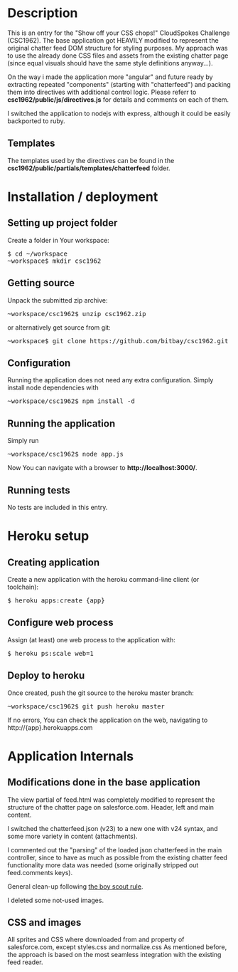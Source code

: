 # Description

This is an entry for the "Show off your CSS chops!" CloudSpokes Challenge (CSC1962).
The base application got HEAVILY modified to represent the original chatter feed DOM structure for styling purposes.
My approach was to use the already done CSS files and assets from the existing chatter page (since equal visuals should have the same style definitions anyway...).

On the way i made the application more "angular" and future ready by extracting repeated "components" (starting with "chatterfeed") and packing them into directives with additional control logic. Please referr to <strong>csc1962/public/js/directives.js</strong> for details and comments on each of them.

I switched the application to nodejs with express, although it could be easily backported to ruby.

## Templates

The templates used by the directives can be found in the <strong>csc1962/public/partials/templates/chatterfeed</strong> folder.

# Installation / deployment

## Setting up project folder

Create a folder in Your workspace:
<pre>$ cd ~/workspace
~workspace$ mkdir csc1962</pre>

## Getting source

Unpack the submitted zip archive:
<pre>~workspace/csc1962$ unzip csc1962.zip</pre>
	
or alternatively get source from git:
<pre>~workspace$ git clone https://github.com/bitbay/csc1962.git</pre>

## Configuration

Running the application does not need any extra configuration. Simply install node dependencies with
<pre>~workspace/csc1962$ npm install -d</pre>

## Running the application

Simply run
<pre>~workspace/csc1962$ node app.js</pre>

Now You can navigate with a browser to <strong>http://localhost:3000/</strong>.

## Running tests

No tests are included in this entry.

# Heroku setup

## Creating application

Create a new application with the heroku command-line client (or toolchain):
<pre>$ heroku apps:create {app}</pre>

## Configure web process

Assign (at least) one web process to the application with:
<pre>$ heroku ps:scale web=1</pre>

## Deploy to heroku

Once created, push the git source to the heroku master branch:
<pre>~workspace/csc1962$ git push heroku master</pre>

If no errors, You can check the application on the web, navigating to http://{app}.herokuapps.com

# Application Internals

## Modifications done in the base application

The view partial of feed.html was completely modified to represent the structure of the chatter page on salesforce.com.
Header, left and main content.

I switched the chatterfeed.json (v23) to a new one with v24 syntax, and some more variety in content (attachments).

I commented out the "parsing" of the loaded json chatterfeed in the main controller, since to have as much as possible from the existing chatter feed functionality more data was needed (some originally stripped out feed.comments keys).

General clean-up following <a href="http://programmer.97things.oreilly.com/wiki/index.php/The_Boy_Scout_Rule">the boy scout rule</a>.

I deleted some not-used images.

## CSS and images

All sprites and CSS where downloaded from and property of salesforce.com, except styles.css and normalize.css
As mentioned before, the approach is based on the most seamless integration with the existing feed reader.


